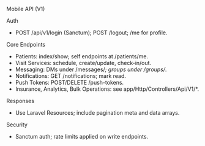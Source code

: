 Mobile API (V1)

Auth
- POST /api/v1/login (Sanctum); POST /logout; /me for profile.

Core Endpoints
- Patients: index/show; self endpoints at /patients/me.
- Visit Services: schedule, create/update, check-in/out.
- Messaging: DMs under /messages/*; groups under /groups/*.
- Notifications: GET /notifications; mark read.
- Push Tokens: POST/DELETE /push-tokens.
- Insurance, Analytics, Bulk Operations: see app/Http/Controllers/Api/V1/*.

Responses
- Use Laravel Resources; include pagination meta and data arrays.

Security
- Sanctum auth; rate limits applied on write endpoints.
